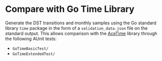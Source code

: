 # Compare with Go Time Library

Generate the DST transitions and monthly samples using the Go standard library
`time` package in the form of a `validation_data.json` file on the standard
output. This allows comparison with the
[AceTime](https://github.com/bxparks/AceTime) library through the following
AUnit tests:

* `GoTimeBasicTest/`
* `GoTimeExtendedTest/`
